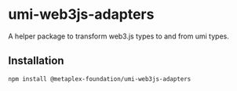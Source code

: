 # umi-web3js-adapters

A helper package to transform web3.js types to and from umi types.

## Installation

```sh
npm install @metaplex-foundation/umi-web3js-adapters
```
